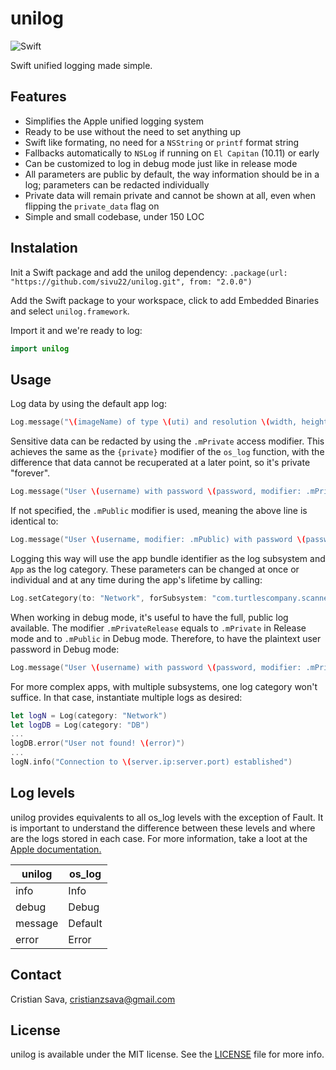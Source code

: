 # unilog

![Swift](https://img.shields.io/badge/Swift-5.0-brightgreen.svg)

Swift unified logging made simple.

## Features
- Simplifies the Apple unified logging system
- Ready to be use without the need to set anything up
- Swift like formating, no need for a `NSString` or `printf` format string
- Fallbacks automatically to `NSLog` if running on `El Capitan` (10.11) or early
- Can be customized to log in debug mode just like in release mode
- All parameters are public by default, the way information should be in a log; parameters can be redacted individually
- Private data will remain private and cannot be shown at all, even when flipping the `private_data` flag on
- Simple and small codebase, under 150 LOC

## Instalation
Init a Swift package and add the unilog dependency:
`.package(url: "https://github.com/sivu22/unilog.git", from: "2.0.0")`

Add the Swift package to your workspace, click to add Embedded Binaries and select `unilog.framework`.

Import it and we're ready to log:
```swift
import unilog
```

## Usage
Log data by using the default app log:
```swift
Log.message("\(imageName) of type \(uti) and resolution \(width, height) has been loaded")
```

Sensitive data can be redacted by using the `.mPrivate` access modifier. This achieves the same as the `{private}` modifier of the `os_log` function, with the difference that data cannot be recuperated at a later point, so it's private "forever".
```swift
Log.message("User \(username) with password \(password, modifier: .mPrivate) successfully logged in.")
```
If not specified, the `.mPublic` modifier is used, meaning the above line is identical to:
```swift
Log.message("User \(username, modifier: .mPublic) with password \(password, modifier: .mPrivate) successfully logged in.")
```

Logging this way will use the app bundle identifier as the log subsystem and `App` as the log category. These parameters can be changed at once or individual and at any time during the app's lifetime by calling:
```swift
Log.setCategory(to: "Network", forSubsystem: "com.turtlescompany.scanner")
```

When working in debug mode, it's useful to have the full, public log available. The modifier `.mPrivateRelease` equals to `.mPrivate` in Release mode and to `.mPublic` in Debug mode. Therefore, to have the plaintext user password in Debug mode:
```swift
Log.message("User \(username) with password \(password, modifier: .mPrivateRelease) successfully logged in.")
```

For more complex apps, with multiple subsystems, one log category won't suffice. In that case, instantiate multiple logs as desired:
```swift
let logN = Log(category: "Network")
let logDB = Log(category: "DB")
...
logDB.error("User not found! \(error)")
...
logN.info("Connection to \(server.ip:server.port) established")
```

## Log levels
unilog provides equivalents to all os_log levels with the exception of Fault. It is important to understand the difference between these levels and where are the logs stored in each case. For more information, take a loot at the [Apple documentation.](https://developer.apple.com/documentation/os/logging)

| unilog   | os_log   |
| ---------| ---------|
| info     | Info     |
| debug    | Debug    |
| message  | Default  |
| error    | Error    |

## Contact
Cristian Sava, cristianzsava@gmail.com

## License
unilog is available under the MIT license. See the [LICENSE](LICENSE) file for more info.
